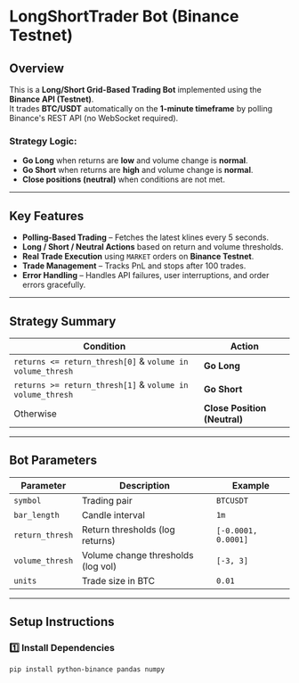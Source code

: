 # LongShortTrader Bot (Binance Testnet)

## Overview

This is a **Long/Short Grid-Based Trading Bot** implemented using the **Binance API (Testnet)**.  
It trades **BTC/USDT** automatically on the **1-minute timeframe** by polling Binance's REST API (no WebSocket required).

### Strategy Logic:

- **Go Long** when returns are **low** and volume change is **normal**.
- **Go Short** when returns are **high** and volume change is **normal**.
- **Close positions (neutral)** when conditions are not met.

---

## Key Features

- **Polling-Based Trading** – Fetches the latest klines every 5 seconds.
- **Long / Short / Neutral Actions** based on return and volume thresholds.
- **Real Trade Execution** using `MARKET` orders on **Binance Testnet**.
- **Trade Management** – Tracks PnL and stops after 100 trades.
- **Error Handling** – Handles API failures, user interruptions, and order errors gracefully.

---

## Strategy Summary

| Condition | Action |
|-----------|--------|
| `returns <= return_thresh[0]` & `volume in volume_thresh` | **Go Long** |
| `returns >= return_thresh[1]` & `volume in volume_thresh` | **Go Short** |
| Otherwise | **Close Position (Neutral)** |

---

## Bot Parameters

| Parameter | Description | Example |
|-----------|-------------|---------|
| `symbol` | Trading pair | `BTCUSDT` |
| `bar_length` | Candle interval | `1m` |
| `return_thresh` | Return thresholds (log returns) | `[-0.0001, 0.0001]` |
| `volume_thresh` | Volume change thresholds (log vol) | `[-3, 3]` |
| `units` | Trade size in BTC | `0.01` |

---

## Setup Instructions

### 1️⃣ Install Dependencies

```bash
pip install python-binance pandas numpy
